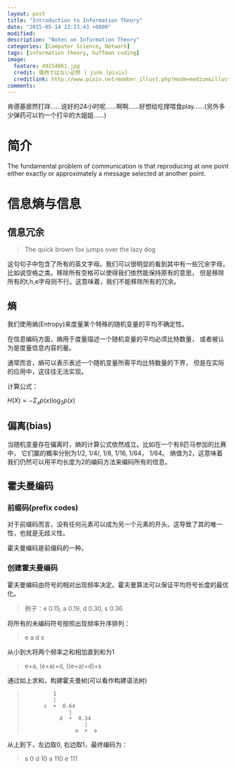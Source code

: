 ```yaml
---
layout: post
title: "Introduction to Information Theory"
date: "2015-05-14 23:23:43 +0800"
modified: 
description: "Notes on Information Theory"
categories: [Computer Science, Network]
tags: [information theory, huffman coding]
image:
  feature: 49154861.jpg
  credit: 偶然ではない必然 | junk [pixiv] 
  creditlink: http://www.pixiv.net/member_illust.php?mode=medium&illust_id=49154861
comments: 
---
```


肯德基居然打烊……说好的24小时呢……啊啊……好想给吃撑喂食play……(另外多少弹药可以钓一个打伞的大姐姐……)


# 简介

The fundamental problem of communication is that reproducing at one
point either exactly or approximately a message selected at another
point.



# 信息熵与信息

## 信息冗余

> The quick brown fox jumps over the lazy dog

这句句子中包含了所有的英文字母。我们可以很明显的看到其中有一些冗余字母，
比如说空格之类。移除所有空格可以使得我们依然能保持原有的意思，
但是移除所有的t,h,e字母则不行。这意味着，我们不能移除所有的冗余。

## 熵

我们使用熵(Entropy)来度量某个特殊的随机变量的平均不确定性。

在信息编码方面，熵用于度量描述一个随机变量的平均必须比特数量，
或者被认为是度量信息内容的量。

通常而言，熵可以表示表述一个随机变量所需平均比特数量的下界，
但是在实际的应用中，这往往无法实现。

计算公式：

$H(X) = - \Sigma_x p(x) \log_2 p(x)$

## 偏离(bias)

当随机变量存在偏离时，熵的计算公式依然成立。比如在一个有8匹马参加的比赛中，
它们赢的概率分别为1/2, 1/4/, 1/8, 1/16, 1/64， 1/64。
熵值为2，这意味着我们仍然可以用平均长度为2的编码方法来编码所有的信息。

## 霍夫曼编码

### 前缀码(prefix codes)

对于前缀码而言，没有任何元素可以成为另一个元素的开头。这导致了其的唯一性，也就是无歧义性。

霍夫曼编码是前缀码的一种。

### 创建霍夫曼编码

霍夫曼编码由符号的相对出现频率决定。霍夫曼算法可以保证平均符号长度的最优化。

> 例子：e 0.15, a 0.19, d 0.30, s 0.36

将所有的未编码符号按照出现频率升序排列：

> e a d s

从小到大将两个频率之和相加直到和为1

> e+a, (e+a)+d, ((e+a)+d)+s

通过如上求和，构建霍夫曼树(可以看作构建语法树)

>              1 
>              |
>           s  +  0.64
>                   |
>                d  +  0.34
>                        |
>                     a  +  e
 
从上到下，左边取0, 右边取1，最终编码为：

> s 0
> d 10
> a 110
> e 111

